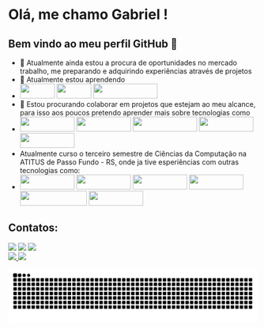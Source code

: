 # Olá, me chamo Gabriel ! 
## Bem vindo ao meu perfil GitHub 👋

- 🔭 Atualmente ainda estou a procura de oportunidades no mercado trabalho, me preparando e adquirindo experiências através de projetos
- 🌱 Atualmente estou aprendendo
- <img loading="lazy" src="https://img.shields.io/badge/HTML-239120?style=for-the-badge&logo=html5&logoColor=white" width="70" height="30"/> <img loading="lazy" src="https://img.shields.io/badge/CSS-239120?&style=for-the-badge&logo=css3&logoColor=white" width="70" height="30"/> <img loading="lazy" src="https://img.shields.io/badge/JavaScript-F7DF1E?style=for-the-badge&logo=javascript&logoColor=black" width="130" height="30"/>
- 👯 Estou procurando colaborar em projetos que estejam ao meu alcance, para isso aos poucos pretendo aprender mais sobre tecnologias como
- <img loading="lazy" src="https://img.shields.io/badge/Node.js-43853D?style=for-the-badge&logo=node.js&logoColor=white" width="110" height="30"/> <img loading="lazy" src="https://img.shields.io/badge/Angular-DD0031?style=for-the-badge&logo=angular&logoColor=white" width="110" height="30"/> <img loading="lazy" src="https://img.shields.io/badge/Tailwind_CSS-38B2AC?style=for-the-badge&logo=tailwind-css&logoColor=white" width="130" height="30"/> <img loading="lazy" src="https://img.shields.io/badge/Vue.js-35495E?style=for-the-badge&logo=vue.js&logoColor=4FC08D" width="110" height="30"/> <img loading="lazy" src="https://img.shields.io/badge/Flutter-02569B?style=for-the-badge&logo=flutter&logoColor=white" width="110" height="30"/>
- Atualmente curso o terceiro semestre de Ciências da Computação na ATITUS de Passo Fundo - RS, onde ja tive esperiências com outras tecnologias como:
- <img loading="lazy" src="https://img.shields.io/badge/Python-3776AB?style=for-the-badge&logo=python&logoColor=white" width="110" height="30"/> <img loading="lazy" src="https://img.shields.io/badge/Java-ED8B00?style=for-the-badge&logo=openjdk&logoColor=white" width="110" height="30"/>  <img loading="lazy" src="https://img.shields.io/badge/React-20232A?style=for-the-badge&logo=react&logoColor=61DAFB" width="110" height="30"/> <img loading="lazy" src="https://img.shields.io/badge/Spring-6DB33F?style=for-the-badge&logo=spring&logoColor=white" width="110" height="30"/> <img loading="lazy" src="https://img.shields.io/badge/PostgreSQL-316192?style=for-the-badge&logo=postgresql&logoColor=white" width="135" height="30"/> <img loading="lazy" src="https://img.shields.io/badge/Figma-F24E1E?style=for-the-badge&logo=figma&logoColor=white" width="110" height="30"/>

## Contatos:

<div>
<a href="https://www.instagram.com/gabrielhanel/" target="_blank"><img loading="lazy" src="https://img.shields.io/badge/-Instagram-%23E4405F?style=for-the-badge&logo=instagram&logoColor=white" target="_blank"></a>
<a href = "mailto:ghanel527@gmail.com"><img loading="lazy" src="https://img.shields.io/badge/Gmail-D14836?style=for-the-badge&logo=gmail&logoColor=white" target="_blank"></a>
<a href="https://br.linkedin.com/in/gabriel-hanel" target="_blank"><img loading="lazy" src="https://img.shields.io/badge/-LinkedIn-%230077B5?style=for-the-badge&logo=linkedin&logoColor=white" target="_blank"></a>   
</div>

<div>
<a href="https://github.com/gabrielhanel">
<img loading="lazy" height="180em" src="https://github-readme-stats.vercel.app/api/top-langs/?username=gabrielhanel&layout=compact&langs_count=7&theme=dracula"/>
<img loading="lazy" height="180em" src="https://github-readme-stats.vercel.app/api?username=gabrielhanel&show_icons=true&theme=dracula&include_all_commits=true&count_private=true"/>
</div>

![Snake animation](https://github.com/Gabrielhanel/Gabrielhanel/blob/output/github-contribution-grid-snake.svg)
